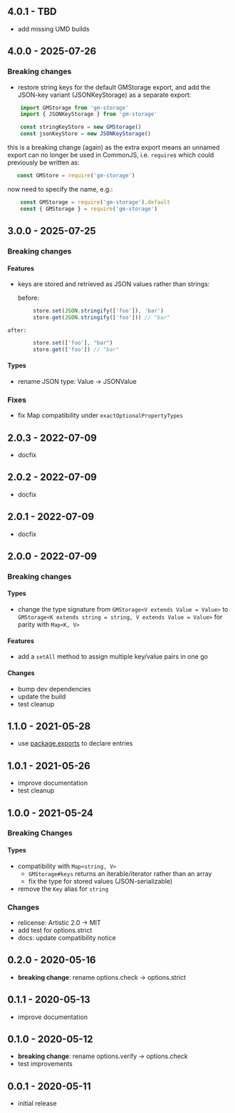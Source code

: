 ## 4.0.1 - TBD

- add missing UMD builds

## 4.0.0 - 2025-07-26

### Breaking changes

- restore string keys for the default GMStorage export, and add the JSON-key
  variant (JSONKeyStorage) as a separate export:

```javascript
    import GMStorage from 'gm-storage'
    import { JSONKeyStorage } from 'gm-storage'

    const stringKeyStore = new GMStorage()
    const jsonKeyStore = new JSONKeyStorage()
```

  this is a breaking change (again) as the extra export means an unnamed export
  can no longer be used in CommonJS, i.e. `require`s which could previously be
  written as:

```javascript
   const GMStore = require('gm-storage')
```

  now need to specify the name, e.g.:

```javascript
    const GMStorage = require('gm-storage').default
    const { GMStorage } = require('gm-storage')
```

## 3.0.0 - 2025-07-25

### Breaking changes

#### Features

- keys are stored and retrieved as JSON values rather than strings:

    before:

```javascript
        store.set(JSON.stringify(['foo']), 'bar')
        store.get(JSON.stringify(['foo'])) // "bar"
```

    after:

```javascript
        store.set(['foo'], "bar")
        store.get(['foo']) // "bar"
```

#### Types

- rename JSON type: Value -> JSONValue

### Fixes

- fix Map compatibility under `exactOptionalPropertyTypes`

## 2.0.3 - 2022-07-09

- docfix

## 2.0.2 - 2022-07-09

- docfix

## 2.0.1 - 2022-07-09

- docfix

## 2.0.0 - 2022-07-09

### Breaking changes

#### Types

- change the type signature from `GMStorage<V extends Value = Value>` to
  `GMStorage<K extends string = string, V extends Value = Value>` for parity
  with `Map<K, V>`

#### Features

- add a `setAll` method to assign multiple key/value pairs in one go

#### Changes

- bump dev dependencies
- update the build
- test cleanup

## 1.1.0 - 2021-05-28

- use [package.exports](https://nodejs.org/api/packages.html#packages_package_entry_points)
  to declare entries

## 1.0.1 - 2021-05-26

- improve documentation
- test cleanup

## 1.0.0 - 2021-05-24

### Breaking Changes

#### Types

- compatibility with `Map<string, V>`
  - `GMStorage#keys` returns an iterable/iterator rather than an array
  - fix the type for stored values (JSON-serializable)
- remove the `Key` alias for `string`

### Changes

- relicense: Artistic 2.0 -> MIT
- add test for options.strict
- docs: update compatibility notice

## 0.2.0 - 2020-05-16

- **breaking change**: rename options.check -> options.strict

## 0.1.1 - 2020-05-13

- improve documentation

## 0.1.0 - 2020-05-12

- **breaking change**: rename options.verify -> options.check
- test improvements

## 0.0.1 - 2020-05-11

- initial release
